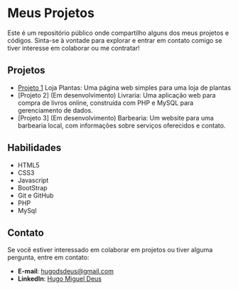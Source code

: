 # Meus Projetos

Este é um repositório público onde compartilho alguns dos meus projetos e códigos. Sinta-se à vontade para explorar e entrar em contato comigo se tiver interesse em colaborar ou me contratar!

## Projetos

- [Projeto 1](https://github.com/HugoDeus/HD-Public/tree/main/WEb%20Pages/loja%20plantas) Loja Plantas: Uma página web simples para uma loja de plantas
- [Projeto 2] (Em desenvolvimento) Livraria: Uma aplicação web para compra de livros online, construída com PHP e MySQL para gerenciamento de dados.
- [Projeto 3] (Em desenvolvimento) Barbearia: Um website para uma barbearia local, com informações sobre serviços oferecidos e contato.

## Habilidades

- HTML5
- CSS3
- Javascript
- BootStrap
- Git e GitHub
- PHP
- MySql


## Contato

Se você estiver interessado em colaborar em projetos ou tiver alguma pergunta, entre em contato:

- **E-mail**: hugodsdeus@gmail.com
- **LinkedIn**: [Hugo Miguel Deus](hugo-miguel-deus-70571952)

